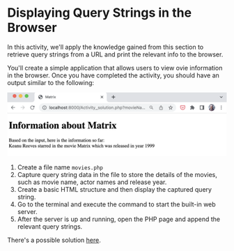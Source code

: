 # Displaying Query Strings in the Browser

In this activity, we'll apply the knowledge gained from this section to retrieve query strings from a URL and print the relevant info to the browser.

You'll create a simple application that allows users to view ovie information in the browser. Once you have completed the activity, you should have an output similar to the following:

![Activity.png](./Activity.png)

1. Create a file name `movies.php`
2. Capture query string data in the file to store the details of the movies, such as movie name, actor names and release year.
3. Create a basic HTML structure and then display the captured query string.
4. Go to the terminal and execute the command to start the built-in web server.
5. After the server is up and running, open the PHP page and append the relevant query strings.

There's a possible solution [here](./Activity_solution.php).